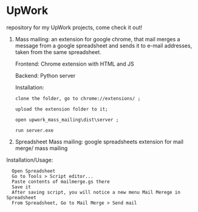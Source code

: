 # UpWork
repository for my UpWork projects, come check it out!
1. Mass mailing: an extension for google chrome, that mail merges a message from a google spreadsheet and sends it to e-mail addresses, taken from the same spreadsheet.

      Frontend: Chrome extension with HTML and JS
  
     Backend: Python server
  
      Installation:
  
       clone the folder, go to chrome://extensions/ ; 
       
       upload the extension folder to it;
    
       open upwork_mass_mailing\dist\server ; 
       
       run server.exe
       
2. Spreadsheet Mass mailing: google spreadsheets extension for mail merge/ mass mailing


  Installation/Usage:
      
      Open Spreadsheet
      Go to Tools > Script editor...
      Paste contents of mailmerge.gs there
      Save it
      After saving script, you will notice a new menu Mail Merege in Spreadsheet
      From Spreadsheet, Go to Mail Merge > Send mail
       
